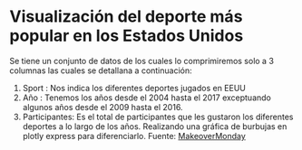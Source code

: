 # 	**Visualización del deporte más popular en los Estados Unidos**
Se tiene un conjunto de datos de los cuales lo comprimiremos solo a 3 columnas las cuales se detallana a continuación:
  1. Sport : Nos indica los diferentes deportes jugados en EEUU
  2. Año : Tenemos los años desde el 2004 hasta el 2017 exceptuando algunos años desde el 2009 hasta el 2016.
  3. Participantes: Es el total de participantes que les gustaron los diferentes deportes a lo largo de los años.
Realizando una gráfica de burbujas en plotly express para diferenciarlo.
Fuente: [MakeoverMonday](https://[www.example.com](https://makeovermonday.co.uk/))


